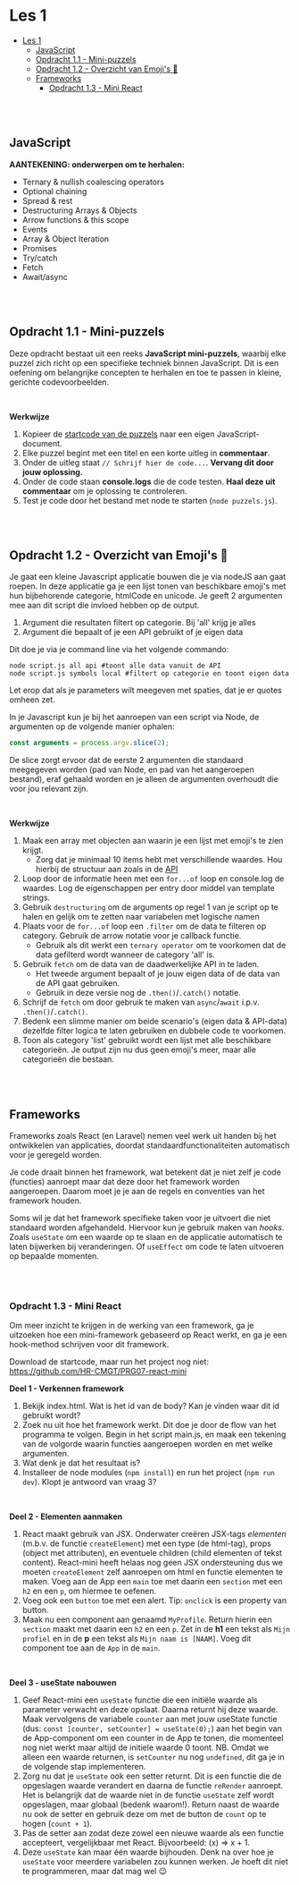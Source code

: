 # Les 1

- [Les 1](#les-1)
  - [JavaScript](#javascript)
  - [Opdracht 1.1 - Mini-puzzels](#opdracht-11---mini-puzzels)
  - [Opdracht 1.2 - Overzicht van Emoji's 🤯](#opdracht-12---overzicht-van-emojis-)
  - [Frameworks](#frameworks)
    - [Opdracht 1.3 - Mini React](#opdracht-13---mini-react)

<br><br>

## JavaScript

**AANTEKENING: onderwerpen om te herhalen:**

- Ternary & nullish coalescing operators
- Optional chaining
- Spread & rest
- Destructuring Arrays & Objects
- Arrow functions & this scope
- Events
- Array & Object Iteration
- Promises
- Try/catch
- Fetch
- Await/async

<br><br>

## Opdracht 1.1 - Mini-puzzels

Deze opdracht bestaat uit een reeks **JavaScript mini-puzzels**, waarbij elke puzzel zich richt op een specifieke
techniek binnen JavaScript. Dit is een oefening om belangrijke concepten te herhalen en toe te passen in kleine,
gerichte codevoorbeelden.

<br>

**Werkwijze**

1. Kopieer de [startcode van de puzzels](../startcode/les1/puzzels.js) naar een eigen JavaScript-document.
2. Elke puzzel begint met een titel en een korte uitleg in **commentaar**.
3. Onder de uitleg staat `// Schrijf hier de code...`. **Vervang dit door jouw oplossing.**
4. Onder de code staan **console.logs** die de code testen. **Haal deze uit commentaar** om je oplossing te controleren.
5. Test je code door het bestand met node te starten (`node puzzels.js`).

<br><br>

## Opdracht 1.2 - Overzicht van Emoji's 🤯

Je gaat een kleine Javascript applicatie bouwen die je via nodeJS aan gaat roepen. In deze applicatie ga je een lijst
tonen van beschikbare emoji's met hun bijbehorende categorie, htmlCode en unicode. Je geeft 2 argumenten mee aan dit
script die invloed hebben op de output.

1. Argument die resultaten filtert op categorie. Bij 'all' krijg je alles
2. Argument die bepaalt of je een API gebruikt of je eigen data

Dit doe je via je command line via het volgende commando:

```shell
node script.js all api #toont alle data vanuit de API
node script.js symbols local #filtert op categorie en toont eigen data
```

Let erop dat als je parameters wilt meegeven met spaties, dat je er quotes omheen zet.

In je Javascript kun je bij het aanroepen van een script via Node, de argumenten op de volgende manier ophalen:

```javascript
const arguments = process.argv.slice(2);
```

De slice zorgt ervoor dat de eerste 2 argumenten die standaard meegegeven worden (pad van Node, en pad van het
aangeroepen bestand), eraf gehaald worden en je alleen de argumenten overhoudt die voor jou relevant zijn.

<br>

**Werkwijze**

1. Maak een array met objecten aan waarin je een lijst met emoji's te zien krijgt.
   - Zorg dat je minimaal 10 items hebt met verschillende waardes. Hou hierbij de structuur aan zoals in de
     [API](https://raw.githubusercontent.com/cheatsnake/emojihub/refs/heads/master/emojistore/data/emojibase.json)
2. Loop door de informatie heen met een `for...of` loop en console.log de waardes. Log de eigenschappen per entry door
   middel van template strings.
3. Gebruik `destructuring` om de arguments op regel 1 van je script op te halen en gelijk om te zetten naar variabelen
   met logische namen
4. Plaats voor de `for...of` loop een `.filter` om de data te filteren op category. Gebruik de arrow notatie voor je
   callback functie.
   - Gebruik als dit werkt een `ternary operator` om te voorkomen dat de data gefilterd wordt wanneer de category 'all'
     is.
5. Gebruik `fetch` om de data van de daadwerkelijke API in te laden.
   - Het tweede argument bepaalt of je jouw eigen data of de data van de API gaat gebruiken.
   - Gebruik in deze versie nog de `.then()`/`.catch()` notatie.
6. Schrijf de `fetch` om door gebruik te maken van `async`/`await` i.p.v. `.then()`/`.catch()`.
7. Bedenk een slimme manier om beide scenario's (eigen data & API-data) dezelfde filter logica te laten gebruiken en
   dubbele code te voorkomen.
8. Toon als category 'list' gebruikt wordt een lijst met alle beschikbare categorieën. Je output zijn nu dus geen
   emoji's meer, maar alle categorieën die bestaan.

<br><br>

## Frameworks

Frameworks zoals React (en Laravel) nemen veel werk uit handen bij het ontwikkelen van applicaties, doordat
standaardfunctionaliteiten automatisch voor je geregeld worden.

Je code draait binnen het framework, wat betekent dat je niet zelf je code (functies) aanroept maar dat deze door het
framework worden aangeroepen. Daarom moet je je aan de regels en conventies van het framework houden.

Soms wil je dat het framework specifieke taken voor je uitvoert die niet standaard worden afgehandeld. Hiervoor kun je
gebruik maken van _hooks_. Zoals `useState` om een waarde op te slaan en de applicatie automatisch te laten bijwerken
bij veranderingen. Of `useEffect` om code te laten uitvoeren op bepaalde momenten.

<br><br>

### Opdracht 1.3 - Mini React

Om meer inzicht te krijgen in de werking van een framework, ga je uitzoeken hoe een mini-framework gebaseerd op React
werkt, en ga je een hook-method schrijven voor dit framework.

Download de startcode, maar run het project nog niet: https://github.com/HR-CMGT/PRG07-react-mini

**Deel 1 - Verkennen framework**

1. Bekijk index.html. Wat is het id van de body? Kan je vinden waar dit id gebruikt wordt?
2. Zoek nu uit hoe het framework werkt. Dit doe je door de flow van het programma te volgen. Begin in het script
   main.js, en maak een tekening van de volgorde waarin functies aangeroepen worden en met welke argumenten.
3. Wat denk je dat het resultaat is?
4. Installeer de node modules (`npm install`) en run het project (`npm run dev`). Klopt je antwoord van vraag 3?

<br>

**Deel 2 - Elementen aanmaken**

1. React maakt gebruik van JSX. Onderwater creëren JSX-tags _elementen_ (m.b.v. de functie `createElement`) met een type
   (de html-tag), props (object met attributen), en eventuele children (child elementen of tekst content). React-mini
   heeft helaas nog geen JSX ondersteuning dus we moeten `createElement` zelf aanroepen om html en functie elementen te
   maken. Voeg aan de App een `main` toe met daarin een `section` met een `h2` en een `p`, om hiermee te oefenen.
2. Voeg ook een `button` toe met een alert. Tip: `onclick` is een property van button.
3. Maak nu een component aan genaamd `MyProfile`. Return hierin een `section` maakt met daarin een `h2` en een `p`. Zet
   in de **h1** een tekst als `Mijn profiel` en in de **p** een tekst als `Mijn naam is [NAAM]`. Voeg dit component toe
   aan de `App` in de `main`.

<br>

**Deel 3 - useState nabouwen**

1. Geef React-mini een `useState` functie die een initiële waarde als parameter verwacht en deze opslaat. Daarna returnt
   hij deze waarde. Maak vervolgens de variabele `counter` aan met jouw useState functie (dus:
   `const [counter, setCounter] = useState(0);`) aan het begin van de App-component om een counter in de App te tonen,
   die momenteel nog niet werkt maar altijd de initiele waarde 0 toont. NB. Omdat we alleen een waarde returnen, is
   `setCounter` nu nog `undefined`, dit ga je in de volgende stap implementeren.
2. Zorg nu dat je `useState` ook een setter returnt. Dit is een functie die de opgeslagen waarde verandert en daarna de
   functie `reRender` aanroept. Het is belangrijk dat de waarde niet in de functie `useState` zelf wordt opgeslagen,
   maar globaal (bedenk waarom!). Return naast de waarde nu ook de setter en gebruik deze om met de button de `count`
   op te hogen (`count + 1`).
3. Pas de setter aan zodat deze zowel een nieuwe waarde als een functie accepteert, vergelijkbaar met React.
   Bijvoorbeeld: (x) => x + 1.
4. Deze `useState` kan maar één waarde bijhouden. Denk na over hoe je `useState` voor meerdere variabelen zou kunnen
   werken. Je hoeft dit niet te programmeren, maar dat mag wel 😉
